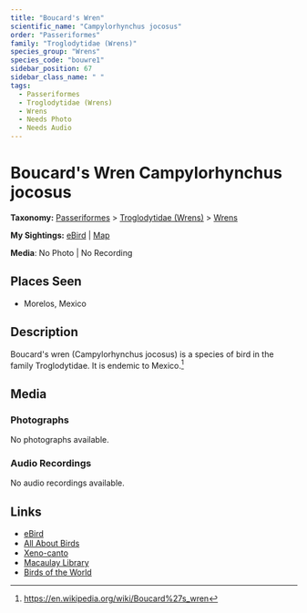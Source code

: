 ```yaml
---
title: "Boucard's Wren"
scientific_name: "Campylorhynchus jocosus"
order: "Passeriformes"
family: "Troglodytidae (Wrens)"
species_group: "Wrens"
species_code: "bouwre1"
sidebar_position: 67
sidebar_class_name: " "
tags: 
  - Passeriformes
  - Troglodytidae (Wrens)
  - Wrens
  - Needs Photo
  - Needs Audio
---
```


# Boucard's Wren <span className='sci_name'>Campylorhynchus jocosus</span>

**Taxonomy:** [Passeriformes](/tags/passeriformes) > [Troglodytidae (Wrens)](/tags/troglodytidae-wrens) > [Wrens](/tags/wrens)

**My Sightings:** [eBird](https://ebird.org/lifelist?r=world&time=life&spp=bouwre1) | [Map](/map?species_code=bouwre1)

**Media**: No Photo | No Recording

## Places Seen

* Morelos, Mexico

## Description
Boucard's wren (Campylorhynchus jocosus) is a species of bird in the family Troglodytidae. It is endemic to Mexico.[^1]

[^1]: https://en.wikipedia.org/wiki/Boucard%27s_wren

## Media
### Photographs
No photographs available.

### Audio Recordings
No audio recordings available.

## Links
* [eBird](https://ebird.org/species/bouwre1) 
* [All About Birds](https://www.allaboutbirds.org/guide/bouwre1) 
* [Xeno-canto](https://www.xeno-canto.org/species/campylorhynchus-jocosus) 
* [Macaulay Library](https://search.macaulaylibrary.org/catalog?taxonCode=bouwre1&sort=rating_rank_desc)
* [Birds of the World](https://birdsoftheworld.org/bow/species/bouwre1)
